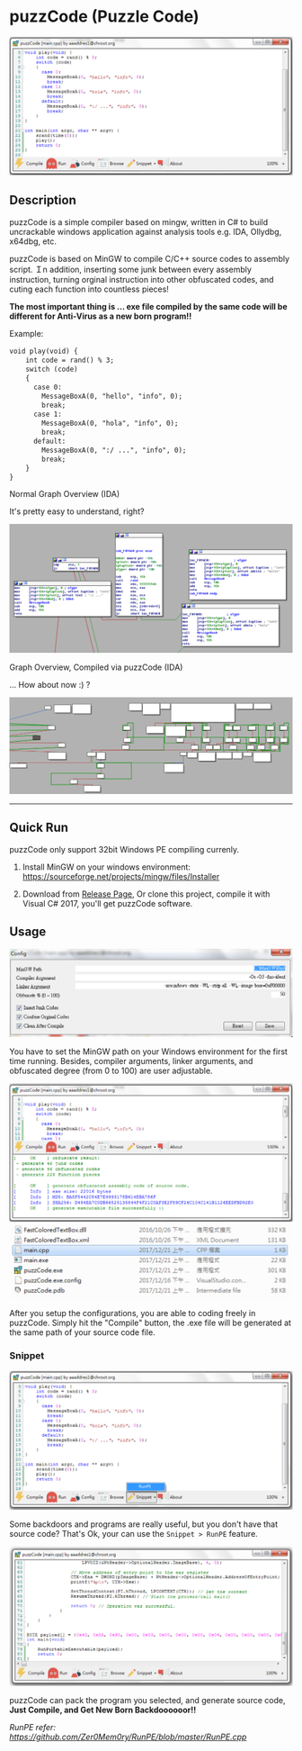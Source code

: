 # puzzCode (Puzzle Code)

![螢幕快照 2017-12-21 上午6.21.38.png](resources/02666CA47DBF6E48FF90A7D53556B865.png)

## Description

puzzCode is a simple compiler based on mingw, written in C# to build uncrackable windows application against analysis tools e.g. IDA, Ollydbg, x64dbg, etc.

puzzCode is based on MinGW to compile C/C++ source codes to assembly script. Ｉn addition, inserting some junk between every assembly instruction, turning orginal instruction into other obfuscated codes, and cuting each function into countless pieces! 

**The most important thing is ... exe file compiled by the same code will be different for Anti-Virus as a new born program!!**

Example: 
```
void play(void) {
    int code = rand() % 3;
    switch (code)
    {
      case 0:
        MessageBoxA(0, "hello", "info", 0);
        break;
      case 1:
        MessageBoxA(0, "hola", "info", 0);
        break;
      default:
        MessageBoxA(0, ":/ ...", "info", 0);
        break;
    }
}   
```

Normal Graph Overview (IDA)

It's pretty easy to understand, right?

![螢幕快照 2017-12-21 上午5.44.18.png](resources/F3D0B8CD285ECAD326C72873AA2D0146.png)

Graph Overview, Compiled via puzzCode (IDA)

... How about now :) ?

![螢幕快照 2017-12-21 上午6.16.17.png](resources/94BA0F1EF7491E9BE5F71BBE80881634.png)

---

## Quick Run

puzzCode only support 32bit Windows PE compiling currenly.

1. Install MinGW on your windows environment:
  https://sourceforge.net/projects/mingw/files/Installer

2. Download from [Release Page](https://github.com/aaaddress1/puzzCode/releases), Or clone this project, compile it with Visual C# 2017, you'll get puzzCode software.

## Usage

![螢幕快照 2017-12-21 上午5.36.29.png](resources/454D56B8EF05426D6AE99B82B2F8A166.png)

You have to set the MinGW path on your Windows environment for the first time running.
Besides,  compiler arguments, linker arguments, and obfuscated degree (from 0 to 100) are user adjustable.

![螢幕快照 2017-12-21 上午6.17.08.png](resources/89EFD46DE61B09F2793982E124C535B4.png)
![螢幕快照 2017-12-21 上午6.26.18.png](resources/D6DD734B6E8B5323148B0F707C5053B8.png)

After you setup the configurations, you are able to coding freely in puzzCode.
Simply hit the "Compile" button, the .exe file will be generated at the same path of your source code file.

### Snippet
![螢幕快照 2017-12-21 上午6.27.23.png](resources/7468CD0110210F9087DEB8A3FE84F929.png)

Some backdoors and programs are really useful, but you don't have that source code? That's Ok, your can use the `Snippet > RunPE` feature.

![螢幕快照 2017-12-21 上午6.29.06.png](resources/B123B443F08DF005A368FA6FD60B8EC9.png)

puzzCode can pack the program you selected, and generate source code, **Just Compile, and Get New Born Backdoooooor!!**

*RunPE refer: https://github.com/Zer0Mem0ry/RunPE/blob/master/RunPE.cpp*

